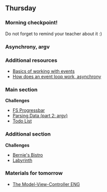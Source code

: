 ## Thursday

### Morning checkpoint!

Do not forget to remind your teacher about it :)

### Asynchrony, argv

### Additional resources

- [Basics of working with events](https://developer.mozilla.org/en-US/docs/Web/JavaScript/EventLoop)
- [How does an event loop work, asynchrony](https://www.youtube.com/watch?v=8aGhZQkoFbQ&vl=en&ab_channel=JSConf)


### Main section

**Challenges**
- [FS Progressbar](../../../..//fs-files-progressbar)
- [Parsing Data (part 2: argv)](../../../../core-js-parsing-data-argv)
- [Todo List](../../../../to-do-list-JS)


### Additional section

**Challenges**
- [Bernie's Bistro](../../../../algorithms-and-oo-checkpoint-challenge)
- [Labyrinth](../../../../labyrinth-challenge)


### Materials for tomorrow
- [The Model-View-Controller ENG](../../../../mvc)